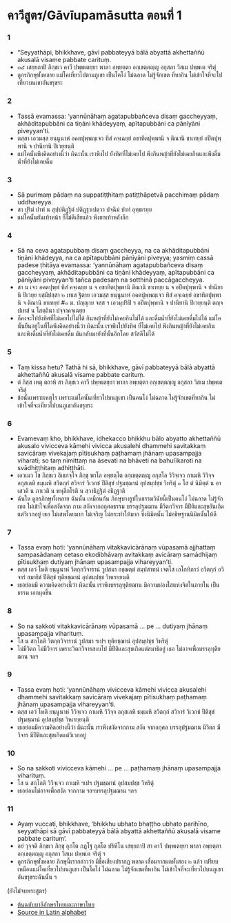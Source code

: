 # คาวีสูตร/Gāvīupamāsutta ตอนที่ 1

### 1
* “Seyyathāpi, bhikkhave, gāvī pabbateyyā bālā abyattā akhettaññū akusalā visame pabbate carituṃ. 
* ๓๕ เสยฺยถาปิ ภิกฺขเว คาวี ปพฺพเตยฺยา พาลา อพฺยตฺตา อกฺเขตฺตญฺญู อกุสลา วิสเม ปพฺพเต จริตุํ
* ดูกรภิกษุทั้งหลาย แม่โคเที่ยวไปตามภูเขา เป็นโคโง่ ไม่ฉลาด ไม่รู้จักเขต ที่หากิน ไม่เข้าใจที่จะไปเที่ยวบนเขาอันขรุขระ

### 2
* Tassā evamassa: ‘yannūnāhaṃ agata­pubbañ­ceva disaṃ gaccheyyaṃ, akhā­di­ta­pubbāni ca tiṇāni khādeyyaṃ, apītapubbāni ca pānīyāni piveyyan’ti. 
* ตสฺสา เอวมสฺส ยนฺนูนาหํ อคตปุพฺพญฺเจว ทิสํ คจฺเฉยฺยํ อขาทิตปุพฺพานิ จ ติณานิ ขาเทยฺยํ อปีตปุพฺพานิ จ ปานียานิ ปิเวยฺยนฺติ 
* แม่โคนั้นพึงคิดอย่างนี้ว่า ผิฉะนั้น เราพึงไป ยังทิศที่ไม่เคยไป พึงกินหญ้าที่ยังไม่เคยกินและพึงดื่มน้ำที่ยังไม่เคยดื่ม

### 3 
* Sā purimaṃ pādaṃ na suppatiṭṭhitaṃ patiṭṭhāpetvā pacchimaṃ pādaṃ uddhareyya.
* สา ปุริมํ ปาทํ น สุปฺปติฏฺฐิตํ ปติฏฺฐาเปตฺวา ปจฺฉิมํ ปาทํ อุทฺธเรยฺย
* แม่โคนั้นยันเท้าหน้า ก็ไม่ดีเสียแล้ว พึงยกเท้าหลังอีก

### 4
* Sā na ceva agatapubbaṃ disaṃ gaccheyya, na ca akhā­di­ta­pubbāni tiṇāni khādeyya, na ca apītapubbāni pānīyāni piveyya; yasmiṃ cassā padese ṭhitāya evamassa: ‘yannūnāhaṃ agata­pubbañ­ceva disaṃ gaccheyyaṃ, akhā­di­ta­pubbāni ca tiṇāni khādeyyaṃ, apītapubbāni ca pānīyāni piveyyan’ti tañca padesaṃ na sotthinā paccāgaccheyya. 
* สา น เจว อคตปุพฺพํ ทิสํ คจฺเฉยฺย น จ อขาทิตปุพฺพานิ ติณานิ ขาเทยฺย น จ อปีตปุพฺพานิ จ ปานียานิ ปิเวยฺย ยสฺมึปสฺสา ๒ เทเส ฐิตาย เอวมสฺส ยนฺนูนาหํ อคตปุพฺพญฺเจว ทิสํ คจฺเฉยฺยํ อขาทิตปุพฺพานิ จ ติณานิ ขาเทยฺยํ #๑ ม. ปญฺญาย จสฺส ฯ เอวมุปริปิ ฯ อปีตปุพฺพานิ จ ปานียานิ ปิเวยฺยนฺติ ตญฺจ ปเทสํ น โสตฺถินา ปจฺจาคจฺเฉยฺย
* ก็คงจะไปยังทิศที่ไม่เคยไปไม่ได้ กินหญ้าที่ยังไม่เคยกินไม่ได้ และดื่มน้ำที่ยังไม่เคยดื่มไม่ได้ แม่โคนั้นยืนอยู่ในที่ใดพึงคิดอย่างนี้ว่า ผิฉะนั้น เราพึงไปยังทิศ ที่ไม่เคยไป พึงกินหญ้าที่ยังไม่เคยกิน และพึงดื่มน้ำที่ยังไม่เคยดื่ม มันกลับมายังที่นั้นอีกโดย สวัสดีไม่ได้

### 5
* Taṃ kissa hetu? Tathā hi sā, bhikkhave, gāvī pabbateyyā bālā abyattā akhettaññū akusalā visame pabbate carituṃ. 
* ตํ กิสฺส เหตุ ตถาหิ สา ภิกฺขเว คาวี ปพฺพเตยฺยา พาลา อพฺยตฺตา อกฺเขตฺตญฺญู อกุสลา วิสเม ปพฺพเต จริตุํ
* ข้อนั้นเพราะเหตุไร เพราะแม่โคนั้นเที่ยวไปบนภูเขา เป็นคนโง่ ไม่ฉลาด ไม่รู้จักเขตที่หากิน ไม่เข้าใจที่จะเที่ยวไปบนภูเขาอันขรุขระ

### 6
* Evamevaṃ kho, bhikkhave, idhekacco bhikkhu bālo abyatto akhettaññū akusalo vivicceva kāmehi vivicca akusalehi dhammehi savitakkaṃ savicāraṃ vivekajaṃ pītisukhaṃ paṭhamaṃ jhānaṃ upasampajja viharati; so taṃ nimittaṃ na āsevati na bhāveti na bahulīkaroti na svādhiṭṭhitaṃ adhiṭṭhāti.
* เอวเมว โข ภิกฺขเว อิเธกจฺโจ ภิกฺขุ พาโล อพฺยตฺโต อกฺเขตฺตญฺญู อกุสโล วิวิจฺเจว กาเมหิ วิวิจฺจ อกุสเลหิ ธมฺเมหิ สวิตกฺกํ สวิจารํ วิเวกชํ ปีติสุขํ ปฐมชฺฌานํ อุปสมฺปชฺช วิหริตุํ ๑ โส ตํ นิมิตฺตํ น อาเสวติ น ภาเวติ น พหุลีกโรติ น สฺวาธิฏฺฐิตํ อธิฏฺฐาติ
* ฉันใด ดูกรภิกษุทั้งหลาย ฉันนั้น เหมือนกัน ภิกษุบางรูปในธรรมวินัยนี้เป็นคนโง่ ไม่ฉลาด ไม่รู้จักเขต ไม่เข้าใจเพื่อสงัดจาก กาม สงัดจากอกุศลธรรม บรรลุปฐมฌาน มีวิตกวิจาร มีปีติและสุขอันเกิดแต่วิเวกอยู่ เธอ ไม่เสพโดยมาก ไม่เจริญ ไม่กระทำให้มาก ซึ่งนิมิตนั้น ไม่อธิษฐานนิมิตนั้นให้ดี

### 7
* Tassa evaṃ hoti: ‘yannūnāhaṃ vitak­ka­vicārā­naṃ vūpasamā ajjhattaṃ sampasādanaṃ cetaso ekodibhāvaṃ avitakkaṃ avicāraṃ samādhijaṃ pītisukhaṃ dutiyaṃ jhānaṃ upasampajja vihareyyan’ti. 
* ตสฺส เอวํ โหติ ยนฺนูนาหํ วิตกฺกวิจารานํ วูปสมา อชฺฌตฺตํ สมฺปสาทนํ เจตโส เอโกทิภาวํ อวิตกฺกํ อวิจารํ สมาธิชํ ปีติสุขํ ทุติยชฺฌานํ อุปสมฺปชฺช วิหเรยฺยนฺติ 
* เธอย่อมมี ความคิดอย่างนี้ว่า ผิฉะนั้น เราพึงบรรลุทุติยฌาน มีความผ่องใสแห่งจิตในภายใน เป็นธรรม เอกผุดขึ้น

### 8
* So na sakkoti vitak­ka­vicārā­naṃ vūpasamā … pe … dutiyaṃ jhānaṃ upasampajja viharituṃ. 
* โส น สกฺโกติ วิตกฺกวิจารานํ วูปสมา ฯเปฯ ทุติยชฺฌานํ อุปสมฺปชฺช วิหริตุํ 
* ไม่มีวิตก ไม่มีวิจาร เพราะวิตกวิจารสงบไป มีปีติและสุขเกิดแต่สมาธิอยู่ เธอ ไม่อาจเพื่อบรรลุทุติยฌาน ฯลฯ 

### 9
* Tassa evaṃ hoti: ‘yannūnāhaṃ vivicceva kāmehi vivicca akusalehi dhammehi savitakkaṃ savicāraṃ vivekajaṃ pītisukhaṃ paṭhamaṃ jhānaṃ upasampajja vihareyyan’ti.
* ตสฺส เอวํ โหติ ยนฺนูนาหํ วิวิจฺเจว กาเมหิ วิวิจฺจ อกุสเลหิ ธมฺเมหิ สวิตกฺกํ สวิจารํ วิเวกชํ ปีติสุขํ ปฐมชฺฌานํ อุปสมฺปชฺช วิหเรยฺยนฺติ
* เธอย่อมมีความคิดอย่างนี้ว่า ผิฉะนั้น เราพึงสงัดจากกาม สงัด จากอกุศล บรรลุปฐมฌาน มีวิตก มีวิจาร มีปีติและสุขเกิดแต่วิเวกอยู่ 

### 10
* So na sakkoti vivicceva kāmehi … pe … paṭhamaṃ jhānaṃ upasampajja viharituṃ.
* โส น สกฺโกติ วิวิจฺเจว กาเมหิ ฯเปฯ ปฐมชฺฌานํ อุปสมฺปชฺช วิหริตุํ
* เธอย่อมไม่อาจเพื่อสงัด จากกาม ฯลฯบรรลุปฐมฌาน ฯลฯ

### 11
* Ayaṃ vuccati, bhikkhave, ‘bhikkhu ubhato bhaṭṭho ubhato parihīno, seyyathāpi sā gāvī pabbateyyā bālā abyattā akhettaññū akusalā visame pabbate carituṃ’.
* อยํ วุจฺจติ ภิกฺขเว ภิกฺขุ อุภโต ภฏฺโฐ อุภโต ปริหีโน เสยฺยถาปิ สา คาวี ปพฺพเตยฺยา พาลา อพฺยตฺตา อกฺเขตฺตญฺญู อกุสลา วิสเม ปพฺพเต จริตุํ ฯ
* ดูกรภิกษุทั้งหลาย ภิกษุนี้เรากล่าวว่า มีชื่อเสียงปรากฏ พลาด เสื่อมจากผลทั้งสอง ๒ แล้ว เปรียบเหมือนแม่โคเที่ยวไปบนภูเขา เป็นโคโง่ ไม่ฉลาด ไม่รู้จักเขตที่หากิน ไม่เข้าใจที่จะเที่ยวไปบนภูเขาอันขรุขระฉันนั้น ฯ


(ยังไม่จบพระสูตร)

* [ต้นฉบับบาลีอักษรไทยและภาษาไทย](http://etipitaka.com/compare?utf8=%E2%9C%93&lang1=thai&volume=23&p1=338&lang2=pali&commit=%E2%96%BA)
* [Source in Latin alphabet](http://suttacentral.net/pi/an9.35)
